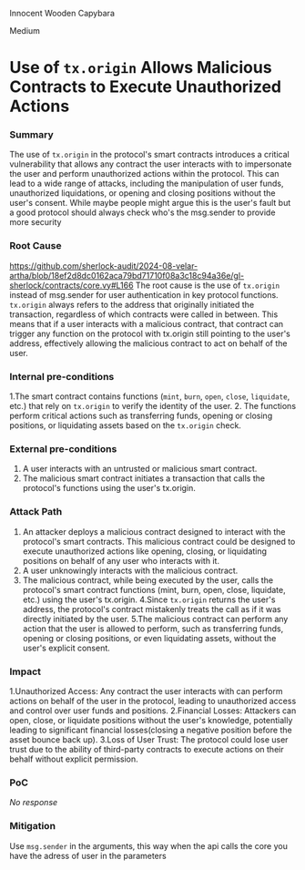 Innocent Wooden Capybara

Medium

# Use of `tx.origin` Allows Malicious Contracts to Execute Unauthorized Actions

### Summary

The use of `tx.origin` in the protocol's smart contracts introduces a critical vulnerability that allows any contract the user interacts with to impersonate the user and perform unauthorized actions within the protocol. This can lead to a wide range of attacks, including the manipulation of user funds, unauthorized liquidations, or opening and closing positions without the user's consent.
While maybe people might argue this is the user's fault but a good protocol should always check who's the msg.sender to provide more security

### Root Cause

https://github.com/sherlock-audit/2024-08-velar-artha/blob/18ef2d8dc0162aca79bd71710f08a3c18c94a36e/gl-sherlock/contracts/core.vy#L166
The root cause is the use of `tx.origin` instead of msg.sender for user authentication in key protocol functions. `tx.origin` always refers to the address that originally initiated the transaction, regardless of which contracts were called in between. This means that if a user interacts with a malicious contract, that contract can trigger any function on the protocol with tx.origin still pointing to the user's address, effectively allowing the malicious contract to act on behalf of the user.

### Internal pre-conditions

1.The smart contract contains functions (`mint`, `burn`, `open`, `close`, `liquidate`, etc.) that rely on `tx.origin` to verify the identity of the user.
2. The functions perform critical actions such as transferring funds, opening or closing positions, or liquidating assets based on the `tx.origin` check.

### External pre-conditions

1. A user interacts with an untrusted or malicious smart contract.
2. The malicious smart contract initiates a transaction that calls the protocol's functions using the user's tx.origin.

### Attack Path


1. An attacker deploys a malicious contract designed to interact with the protocol's smart contracts. This malicious contract could be designed to execute unauthorized actions like opening, closing, or liquidating positions on behalf of any user who interacts with it.
2. A user unknowingly interacts with the malicious contract.
3. The malicious contract, while being executed by the user, calls the protocol's smart contract functions (mint, burn, open, close, liquidate, etc.) using the user's tx.origin.
4.Since `tx.origin` returns the user's address, the protocol's contract mistakenly treats the call as if it was directly initiated by the user.
5.The malicious contract can perform any action that the user is allowed to perform, such as transferring funds, opening or closing positions, or even liquidating assets, without the user's explicit consent.

### Impact

1.Unauthorized Access: Any contract the user interacts with can perform actions on behalf of the user in the protocol, leading to unauthorized access and control over user funds and positions.
2.Financial Losses: Attackers can open, close, or liquidate positions without the user's knowledge, potentially leading to significant financial losses(closing a negative position before the asset bounce back up).
3.Loss of User Trust: The protocol could lose user trust due to the ability of third-party contracts to execute actions on their behalf without explicit permission.

### PoC

_No response_

### Mitigation

Use `msg.sender` in the arguments, this way when the api calls the core you have the adress of user in the parameters